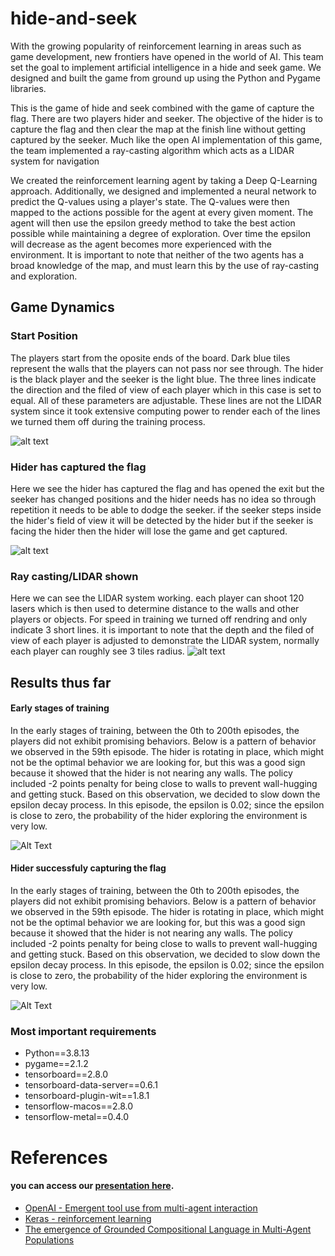 # hide-and-seek
With the growing popularity of reinforcement learning in areas such as game development, new frontiers have opened in the world of AI. This team set the goal to implement artificial intelligence in a hide and seek game. We designed and built the game from ground up using the Python and Pygame libraries.

This is the game of hide and seek combined with the game of capture the flag. There are two players hider and seeker. The objective of the hider is to capture the flag and then clear the map at the finish line without getting captured by the seeker. Much like the open AI implementation of this game, the team implemented a ray-casting algorithm which acts as a LIDAR system for navigation

We created the reinforcement learning agent by taking a Deep Q-Learning approach. Additionally, we designed and implemented a neural network to predict the Q-values using a player's state. The Q-values were then mapped to the actions possible for the agent at every given moment. The agent will then use the epsilon greedy method to take the best action possible while maintaining a degree of exploration. Over time the epsilon will decrease as the agent becomes more experienced with the environment. It is important to note that neither of the two agents has a broad knowledge of the map, and must learn this by the use of ray-casting and exploration.


## Game Dynamics
### Start Position
The players start from the oposite ends of the board. Dark blue tiles represent the walls that the players can not pass nor see through. The hider is the black player and the seeker is the light blue. The three lines indicate the direction and the filed of view of each player which in this case is set to equal. All of these parameters are adjustable. These lines are not the LIDAR system since it took extensive computing power to render each of the lines we turned them off during the training process.

![alt text](./media/Start_Position.jpg)

### Hider has captured the flag
Here we see the hider has captured the flag and has opened the exit but the seeker has changed positions and the hider needs has no idea so through repetition it needs to be able to dodge the seeker. if the seeker steps inside the hider's field of view it will be detected by the hider but if the seeker is facing the hider then the hider will lose the game and get captured.

![alt text](./media/Captured_Flag.jpg)

### Ray casting/LIDAR shown
Here we can see the LIDAR system working. each player can shoot 120 lasers which is then used to determine distance to the walls and other players or objects. For speed in training we turned off rendring and only indicate 3 short lines. it is important to note that the depth and the filed of view of each player is adjusted to demonstrate the LIDAR system, normally each player can roughly see 3 tiles radius.
![alt text](./media/Raycasting.jpg)


## Results thus far

#### Early stages of training
In the early stages of training, between the 0th to 200th episodes, the players did not exhibit promising behaviors. Below is a pattern of behavior we observed in the 59th episode. The hider is rotating in place, which might not be the optimal behavior we are looking for, but this was a good sign because it showed that the hider is not nearing any walls. The policy included -2 points penalty for being close to walls to prevent wall-hugging and getting stuck. Based on this observation, we decided to slow down the epsilon decay process. In this episode, the epsilon is 0.02; since the epsilon is close to zero, the probability of the hider exploring the environment is very low.

![Alt Text](./media/Early_stages.gif)


#### Hider successfuly capturing the flag
In the early stages of training, between the 0th to 200th episodes, the players did not exhibit promising behaviors. Below is a pattern of behavior we observed in the 59th episode. The hider is rotating in place, which might not be the optimal behavior we are looking for, but this was a good sign because it showed that the hider is not nearing any walls. The policy included -2 points penalty for being close to walls to prevent wall-hugging and getting stuck. Based on this observation, we decided to slow down the epsilon decay process. In this episode, the epsilon is 0.02; since the epsilon is close to zero, the probability of the hider exploring the environment is very low.

![Alt Text](./media/Captured_flag.gif)




### Most important requirements 
- Python==3.8.13
- pygame==2.1.2
- tensorboard==2.8.0
- tensorboard-data-server==0.6.1
- tensorboard-plugin-wit==1.8.1
- tensorflow-macos==2.8.0
- tensorflow-metal==0.4.0

# References
#### you can access our [presentation here](https://docs.google.com/presentation/d/1KrOr5-LDAudpJNPdxdsBp3C2E04wXRxbL5YFA8u-bJM/edit?usp=sharing).
- [OpenAI - Emergent tool use from multi-agent interaction](https://openai.com/blog/emergent-tool-use/)
- [Keras - reinforcement learning](https://keras.io/examples/rl/deep_q_network_breakout/)
- [The emergence of Grounded Compositional Language in Multi-Agent Populations](https://www.semanticscholar.org/paper/Emergence-of-Grounded-Compositional-Language-in-Mordatch-Abbeel/5d2f5c2dc11c18c0d45203e2b980fe375a56d774)
